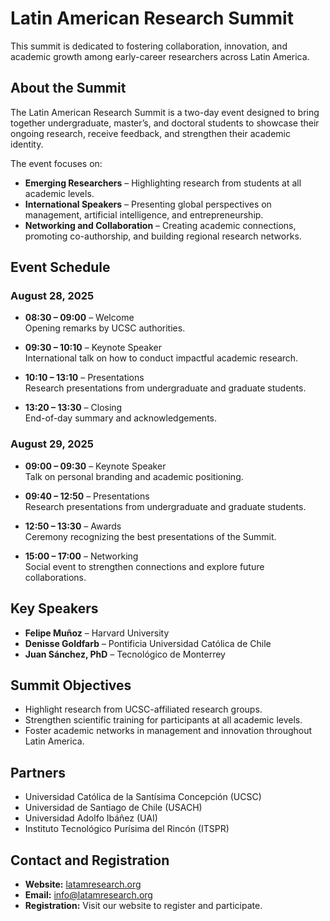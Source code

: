 # Latin American Research Summit

This summit is dedicated to fostering collaboration, innovation, and academic growth among early-career researchers across Latin America.

## About the Summit

The Latin American Research Summit is a two-day event designed to bring together undergraduate, master’s, and doctoral students to showcase their ongoing research, receive feedback, and strengthen their academic identity.

The event focuses on:
- **Emerging Researchers** – Highlighting research from students at all academic levels.
- **International Speakers** – Presenting global perspectives on management, artificial intelligence, and entrepreneurship.
- **Networking and Collaboration** – Creating academic connections, promoting co-authorship, and building regional research networks.

## Event Schedule

### August 28, 2025
- **08:30 – 09:00** – Welcome  
  Opening remarks by UCSC authorities.

- **09:30 – 10:10** – Keynote Speaker  
  International talk on how to conduct impactful academic research.

- **10:10 – 13:10** – Presentations  
  Research presentations from undergraduate and graduate students.

- **13:20 – 13:30** – Closing  
  End-of-day summary and acknowledgements.

### August 29, 2025
- **09:00 – 09:30** – Keynote Speaker  
  Talk on personal branding and academic positioning.

- **09:40 – 12:50** – Presentations  
  Research presentations from undergraduate and graduate students.

- **12:50 – 13:30** – Awards  
  Ceremony recognizing the best presentations of the Summit.

- **15:00 – 17:00** – Networking  
  Social event to strengthen connections and explore future collaborations.

## Key Speakers

- **Felipe Muñoz** – Harvard University  
- **Denisse Goldfarb** – Pontificia Universidad Católica de Chile  
- **Juan Sánchez, PhD** – Tecnológico de Monterrey  

## Summit Objectives

- Highlight research from UCSC-affiliated research groups.
- Strengthen scientific training for participants at all academic levels.
- Foster academic networks in management and innovation throughout Latin America.

## Partners

- Universidad Católica de la Santísima Concepción (UCSC)  
- Universidad de Santiago de Chile (USACH)  
- Universidad Adolfo Ibáñez (UAI)  
- Instituto Tecnológico Purísima del Rincón (ITSPR)

## Contact and Registration

- **Website:** [latamresearch.org](https://latamresearch.org)  
- **Email:** info@latamresearch.org  
- **Registration:** Visit our website to register and participate.
